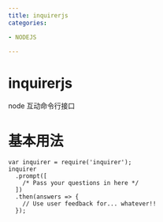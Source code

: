 ```yaml
---
title: inquirerjs
categories: 

- NODEJS

---
```


# inquirerjs
node 互动命令行接口

# 基本用法
```
var inquirer = require('inquirer');
inquirer
  .prompt([
    /* Pass your questions in here */
  ])
  .then(answers => {
    // Use user feedback for... whatever!!
  });

```